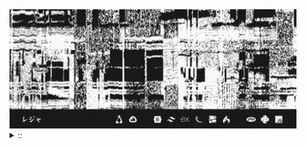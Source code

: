 <img src="./banner.png">
<details><summary> :: </summary>
<!--START_SECTION:waka-->

```
From: 09 August 2024 - To: 18 October 2024

Total Time: 454 hrs 34 mins

Python                     197 hrs 37 mins //////////---------------   40.06 %
JavaScript                 51 hrs 49 mins  ///----------------------   10.50 %
Other                      38 hrs 44 mins  //-----------------------   07.85 %
```

<!--END_SECTION:waka-->
</details>
